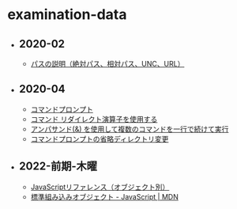 # examination-data

- ## 2020-02
  - [パスの説明（絶対パス、相対パス、UNC、URL）](https://desktop.arcgis.com/ja/arcmap/10.3/tools/supplement/pathnames-explained-absolute-relative-unc-and-url.htm)

- ## 2020-04
  - [コマンドプロンプト](https://ginpro.winofsql.jp/article/477228070.html)
  - [コマンド リダイレクト演算子を使用する](https://logicalerror.seesaa.net/article/126054882.html)
  - [アンパサンド(&) を使用して複数のコマンドを一行で続けて実行](https://logicalerror.seesaa.net/article/118274156.html)
  - [コマンドプロンプトの省略ディレクトリ変更](https://logicalerror.seesaa.net/article/157588024.html)

- ## 2022-前期-木曜
  - [JavaScriptリファレンス（オブジェクト別）](http://www.htmq.com/js/)
  - [標準組み込みオブジェクト - JavaScript | MDN](https://developer.mozilla.org/ja/docs/Web/JavaScript/Reference/Global_Objects)
